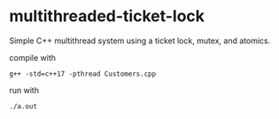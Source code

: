 # multithreaded-ticket-lock
Simple C++ multithread system using a ticket lock, mutex, and atomics.

compile with 

```
g++ -std=c++17 -pthread Customers.cpp
```

run with 

```
./a.out
```

